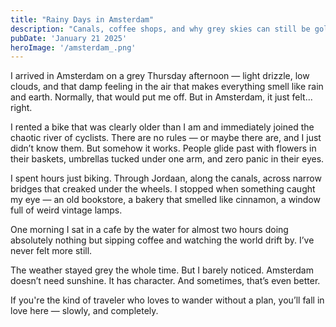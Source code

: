```yaml
---
title: "Rainy Days in Amsterdam"
description: "Canals, coffee shops, and why grey skies can still be golden"
pubDate: 'January 21 2025'
heroImage: '/amsterdam_.png'
---
```


I arrived in Amsterdam on a grey Thursday afternoon — light drizzle, low clouds, and that damp feeling in the air that makes everything smell like rain and earth. Normally, that would put me off. But in Amsterdam, it just felt... right.

I rented a bike that was clearly older than I am and immediately joined the chaotic river of cyclists. There are no rules — or maybe there are, and I just didn’t know them. But somehow it works. People glide past with flowers in their baskets, umbrellas tucked under one arm, and zero panic in their eyes.

I spent hours just biking. Through Jordaan, along the canals, across narrow bridges that creaked under the wheels. I stopped when something caught my eye — an old bookstore, a bakery that smelled like cinnamon, a window full of weird vintage lamps.

One morning I sat in a cafe by the water for almost two hours doing absolutely nothing but sipping coffee and watching the world drift by. I’ve never felt more still.

The weather stayed grey the whole time. But I barely noticed. Amsterdam doesn’t need sunshine. It has character. And sometimes, that’s even better.

If you're the kind of traveler who loves to wander without a plan, you’ll fall in love here — slowly, and completely.

